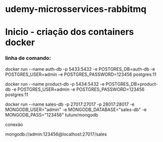 # udemy-microsservices-rabbitmq

# Inicio - criação dos containers docker

### linha de comando: 

docker run --name auth-db -p 5433:5432 -e POSTGRES_DB=auth-db -e POSTGRES_USER=admin -e POSTGRES_PASSWORD=123456 postgres:11

docker run --name product-db -p 5434:5432 -e POSTGRES_DB=product-db -e POSTGRES_USER=admin -e POSTGRES_PASSWORD=123456 postgres:11

docker run --name sales-db -p 27017:27017 -p 28017:28017 -e MONGODB_USER="admin" -e MONGODB_DATABASE="sales-db" -e MONGODB_PASS="123456" tutum/mongodb

conexão

mongodb://admin:123456@localhost:27017/sales
